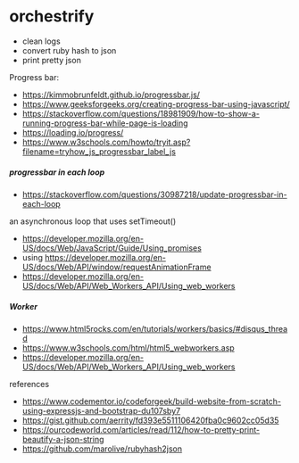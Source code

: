 # orchestrify

* clean logs
* convert ruby hash to json
* print pretty json

Progress bar:
* https://kimmobrunfeldt.github.io/progressbar.js/
* https://www.geeksforgeeks.org/creating-progress-bar-using-javascript/
* https://stackoverflow.com/questions/18981909/how-to-show-a-running-progress-bar-while-page-is-loading
* https://loading.io/progress/
* https://www.w3schools.com/howto/tryit.asp?filename=tryhow_js_progressbar_label_js


##### progressbar in each loop
* https://stackoverflow.com/questions/30987218/update-progressbar-in-each-loop

an asynchronous loop that uses setTimeout()
* https://developer.mozilla.org/en-US/docs/Web/JavaScript/Guide/Using_promises
* using https://developer.mozilla.org/en-US/docs/Web/API/window/requestAnimationFrame
* https://developer.mozilla.org/en-US/docs/Web/API/Web_Workers_API/Using_web_workers

##### Worker

* https://www.html5rocks.com/en/tutorials/workers/basics/#disqus_thread
* https://www.w3schools.com/html/html5_webworkers.asp
* https://developer.mozilla.org/en-US/docs/Web/API/Web_Workers_API/Using_web_workers


references
* https://www.codementor.io/codeforgeek/build-website-from-scratch-using-expressjs-and-bootstrap-du107sby7
* https://gist.github.com/aerrity/fd393e5511106420fba0c9602cc05d35
* https://ourcodeworld.com/articles/read/112/how-to-pretty-print-beautify-a-json-string
* https://github.com/marolive/rubyhash2json
